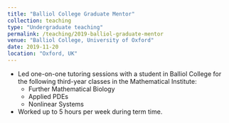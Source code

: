 ```yaml
---
title: "Balliol College Graduate Mentor"
collection: teaching
type: "Undergraduate teaching"
permalink: /teaching/2019-balliol-graduate-mentor
venue: "Balliol College, University of Oxford"
date: 2019-11-20
location: "Oxford, UK"
---
```


* Led one-on-one tutoring sessions with a student in Balliol College for the following third-year classes in the Mathematical Institute: 
    * Further Mathematical Biology
    * Applied PDEs
    * Nonlinear Systems
* Worked up to 5 hours per week during term time.

<!-- Heading 1
======

Heading 2
======

Heading 3
====== -->
